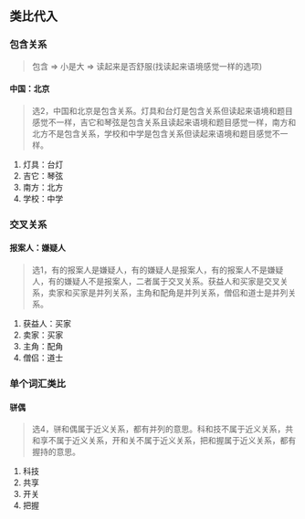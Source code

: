## 类比代入
### 包含关系
> 包含 => 小是大 => 读起来是否舒服(找读起来语境感觉一样的选项)

#### 中国：北京
> 选2，中国和北京是包含关系。灯具和台灯是包含关系但读起来语境和题目感觉不一样，吉它和琴弦是包含关系且读起来语境和题目感觉一样，南方和北方不是包含关系，学校和中学是包含关系但读起来语境和题目感觉不一样。

1. 灯具：台灯
2. 吉它：琴弦
3. 南方：北方
4. 学校：中学
### 交叉关系
#### 报案人：嫌疑人
> 选1，有的报案人是嫌疑人，有的嫌疑人是报案人，有的报案人不是嫌疑人，有的嫌疑人不是报案人，二者属于交叉关系。获益人和买家是交叉关系，卖家和买家是并列关系，主角和配角是并列关系，僧侣和道士是并列关系。

1. 获益人：买家
2. 卖家：买家
3. 主角：配角
4. 僧侣：道士
### 单个词汇类比
#### 骈偶
> 选4，骈和偶属于近义关系，都有并列的意思。科和技不属于近义关系，共和享不属于近义关系，开和关不属于近义关系，把和握属于近义关系，都有握持的意思。

1. 科技
2. 共享
3. 开关
4. 把握